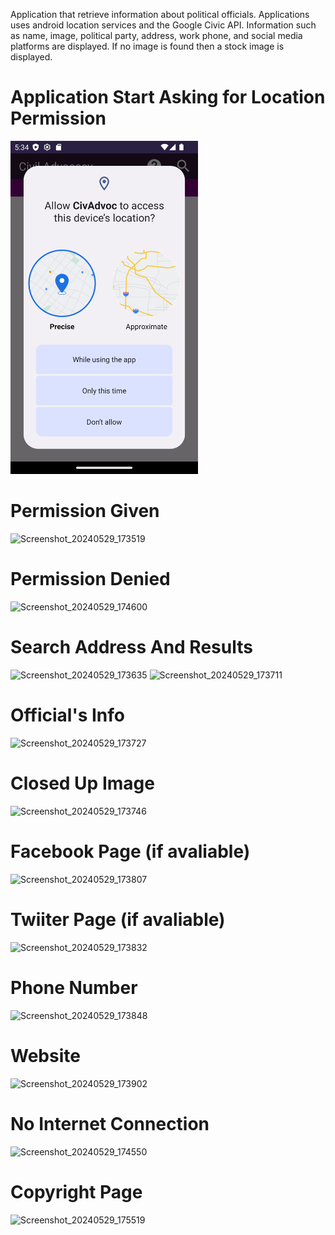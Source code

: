 Application that retrieve information about political officials. Applications uses android location services and the Google Civic API. Information such as name, image, political party, address, work phone, and social media platforms are displayed.
If no image is found then a stock image is displayed. 

# Application Start Asking for Location Permission
<img src="Images/Civic_1.png" width="300">

# Permission Given 
![Screenshot_20240529_173519](https://github.com/mabdelsPROJECTS/Civic_Advocacy_App/assets/137844707/17c0d371-dd09-4a0c-91c1-6ac39444d344)

# Permission Denied
![Screenshot_20240529_174600](https://github.com/mabdelsPROJECTS/Civic_Advocacy_App/assets/137844707/6d2353e9-f455-4881-a204-db0d51a3f9a8)

# Search Address And Results
![Screenshot_20240529_173635](https://github.com/mabdelsPROJECTS/Civic_Advocacy_App/assets/137844707/8d6609d5-9777-4cdc-8852-a4e03290194e)
![Screenshot_20240529_173711](https://github.com/mabdelsPROJECTS/Civic_Advocacy_App/assets/137844707/e0ba86fb-de5b-4d2b-8b64-d64258b6fae1)

# Official's Info
![Screenshot_20240529_173727](https://github.com/mabdelsPROJECTS/Civic_Advocacy_App/assets/137844707/3c3451ce-d474-4d9b-8785-48c3be14c8b3)

# Closed Up Image
![Screenshot_20240529_173746](https://github.com/mabdelsPROJECTS/Civic_Advocacy_App/assets/137844707/4f049e8a-71b6-422c-9d71-e6e5d13b9be8)

# Facebook Page (if avaliable)
![Screenshot_20240529_173807](https://github.com/mabdelsPROJECTS/Civic_Advocacy_App/assets/137844707/a0a289b5-fe44-4d74-a782-f6830325e35f)

# Twiiter Page (if avaliable)
![Screenshot_20240529_173832](https://github.com/mabdelsPROJECTS/Civic_Advocacy_App/assets/137844707/153a1c4c-d067-4b70-94fb-35649efcf994)

# Phone Number 
![Screenshot_20240529_173848](https://github.com/mabdelsPROJECTS/Civic_Advocacy_App/assets/137844707/d4e91c7c-e248-44d6-873b-ecee4ca5f13c)

# Website
![Screenshot_20240529_173902](https://github.com/mabdelsPROJECTS/Civic_Advocacy_App/assets/137844707/b8d69427-85fe-484a-b395-77f5f57e5fb6)

# No Internet Connection
![Screenshot_20240529_174550](https://github.com/mabdelsPROJECTS/Civic_Advocacy_App/assets/137844707/b8f6925c-218e-4ca6-ade8-78dd203c4a74)

# Copyright Page
![Screenshot_20240529_175519](https://github.com/mabdelsPROJECTS/Civic_Advocacy_App/assets/137844707/adb6d8b9-3043-41d9-a7bb-03475e368d1d)







